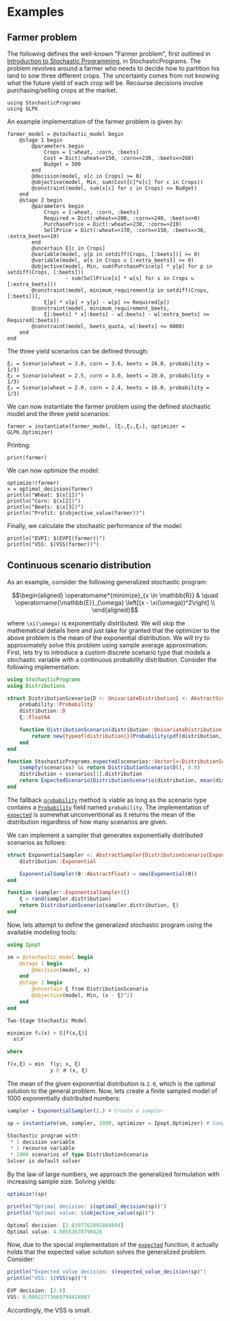 # Examples

## Farmer problem

The following defines the well-known "Farmer problem", first outlined in [Introduction to Stochastic Programming](https://link.springer.com/book/10.1007%2F978-1-4614-0237-4), in StochasticPrograms. The problem revolves around a farmer who needs to decide how to partition his land to sow three different crops. The uncertainty comes from not knowing what the future yield of each crop will be. Recourse decisions involve purchasing/selling crops at the market.

```@example farmer
using StochasticPrograms
using GLPK
```
An example implementation of the farmer problem is given by:
```@example farmer
farmer_model = @stochastic_model begin
    @stage 1 begin
        @parameters begin
            Crops = [:wheat, :corn, :beets]
            Cost = Dict(:wheat=>150, :corn=>230, :beets=>260)
            Budget = 500
        end
        @decision(model, x[c in Crops] >= 0)
        @objective(model, Min, sum(Cost[c]*x[c] for c in Crops))
        @constraint(model, sum(x[c] for c in Crops) <= Budget)
    end
    @stage 2 begin
        @parameters begin
            Crops = [:wheat, :corn, :beets]
            Required = Dict(:wheat=>200, :corn=>240, :beets=>0)
            PurchasePrice = Dict(:wheat=>238, :corn=>210)
            SellPrice = Dict(:wheat=>170, :corn=>150, :beets=>36, :extra_beets=>10)
        end
        @uncertain ξ[c in Crops]
        @variable(model, y[p in setdiff(Crops, [:beets])] >= 0)
        @variable(model, w[s in Crops ∪ [:extra_beets]] >= 0)
        @objective(model, Min, sum(PurchasePrice[p] * y[p] for p in setdiff(Crops, [:beets]))
                   - sum(SellPrice[s] * w[s] for s in Crops ∪ [:extra_beets]))
        @constraint(model, minimum_requirement[p in setdiff(Crops, [:beets])],
            ξ[p] * x[p] + y[p] - w[p] >= Required[p])
        @constraint(model, minimum_requirement_beets,
            ξ[:beets] * x[:beets] - w[:beets] - w[:extra_beets] >= Required[:beets])
        @constraint(model, beets_quota, w[:beets] <= 6000)
    end
end
```
The three yield scenarios can be defined through:
```@example farmer
ξ₁ = Scenario(wheat = 3.0, corn = 3.6, beets = 24.0, probability = 1/3)
ξ₂ = Scenario(wheat = 2.5, corn = 3.0, beets = 20.0, probability = 1/3)
ξ₃ = Scenario(wheat = 2.0, corn = 2.4, beets = 16.0, probability = 1/3)
```
We can now instantiate the farmer problem using the defined stochastic model and the three yield scenarios:
```@example farmer
farmer = instantiate(farmer_model, [ξ₁,ξ₂,ξ₃], optimizer = GLPK.Optimizer)
```
Printing:
```@example farmer
print(farmer)
```
We can now optimize the model:
```@example farmer
optimize!(farmer)
x = optimal_decision(farmer)
println("Wheat: $(x[1])")
println("Corn: $(x[2])")
println("Beets: $(x[3])")
println("Profit: $(objective_value(farmer))")
```
Finally, we calculate the stochastic performance of the model:
```@example farmer
println("EVPI: $(EVPI(farmer))")
println("VSS: $(VSS(farmer))")
```

## Continuous scenario distribution

As an example, consider the following generalized stochastic program:
```math
\begin{aligned}
 \operatorname*{minimize}_{x \in \mathbb{R}} & \quad \operatorname{\mathbb{E}}_{\omega} \left[(x - \xi(\omega))^2\right] \\
\end{aligned}
```
where ``\xi(\omega)`` is exponentially distributed. We will skip the mathematical details here and just take for granted that the optimizer to the above problem is the mean of the exponential distribution. We will try to approximately solve this problem using sample average approximation. First, lets try to introduce a custom discrete scenario type that models a stochastic variable with a continuous probability distribution. Consider the following implementation:
```julia
using StochasticPrograms
using Distributions

struct DistributionScenario{D <: UnivariateDistribution} <: AbstractScenario
    probability::Probability
    distribution::D
    ξ::Float64

    function DistributionScenario(distribution::UnivariateDistribution, val::AbstractFloat)
        return new{typeof(distribution)}(Probability(pdf(distribution, val)), distribution, Float64(val))
    end
end

function StochasticPrograms.expected(scenarios::Vector{<:DistributionScenario{D}}) where D <: UnivariateDistribution
    isempty(scenarios) && return DistributionScenario(D(), 0.0)
    distribution = scenarios[1].distribution
    return ExpectedScenario(DistributionScenario(distribution, mean(distribution)))
end
```
The fallback [`probability`](@ref) method is viable as long as the scenario type contains a [`Probability`](@ref) field named `probability`. The implementation of [`expected`](@ref) is somewhat unconventional as it returns the mean of the distribution regardless of how many scenarios are given.

We can implement a sampler that generates exponentially distributed scenarios as follows:
```julia
struct ExponentialSampler <: AbstractSampler{DistributionScenario{Exponential{Float64}}}
    distribution::Exponential

    ExponentialSampler(θ::AbstractFloat) = new(Exponential(θ))
end

function (sampler::ExponentialSampler)()
    ξ = rand(sampler.distribution)
    return DistributionScenario(sampler.distribution, ξ)
end
```
Now, lets attempt to define the generalized stochastic program using the available modeling tools:
```julia
using Ipopt

sm = @stochastic_model begin
    @stage 1 begin
        @decision(model, x)
    end
    @stage 2 begin
        @uncertain ξ from DistributionScenario
        @objective(model, Min, (x - ξ)^2)
    end
end
```
```julia
Two-Stage Stochastic Model

minimize f₀(x) + 𝔼[f(x,ξ)]
  x∈𝒳

where

f(x,ξ) = min  f(y; x, ξ)
              y ∈ 𝒴 (x, ξ)
```
The mean of the given exponential distribution is ``2.0``, which is the optimal solution to the general problem. Now, lets create a finite sampled model of 1000 exponentially distributed numbers:
```julia
sampler = ExponentialSampler(2.) # Create a sampler

sp = instantiate(sm, sampler, 1000, optimizer = Ipopt.Optimizer) # Sample 1000 exponentially distributed scenarios and create a sampled model
```
```julia
Stochastic program with:
 * 1 decision variable
 * 1 recourse variable
 * 1000 scenarios of type DistributionScenario
Solver is default solver
```
By the law of large numbers, we approach the generalized formulation with increasing sample size. Solving yields:
```julia
optimize!(sp)

println("Optimal decision: $(optimal_decision(sp))")
println("Optimal value: $(objective_value(sp))")
```
```julia
Optimal decision: [2.0397762891884894]
Optimal value: 4.00553678799426
```
Now, due to the special implementation of the [`expected`](@ref) function, it actually holds that the expected value solution solves the generalized problem. Consider:
```julia
println("Expected value decision: $(expected_value_decision(sp)")
println("VSS: $(VSS(sp))")
```
```julia
EVP decision: [2.0]
VSS: 0.00022773669794418083
```
Accordingly, the VSS is small.

